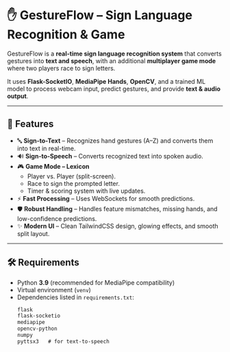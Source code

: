 # ✋ GestureFlow – Sign Language Recognition & Game

GestureFlow is a **real-time sign language recognition system** that converts gestures into **text and speech**, with an additional **multiplayer game mode** where two players race to sign letters.  

It uses **Flask-SocketIO**, **MediaPipe Hands**, **OpenCV**, and a trained ML model to process webcam input, predict gestures, and provide **text & audio output**.

---

## 🚀 Features
- 🔤 **Sign-to-Text** – Recognizes hand gestures (A–Z) and converts them into text in real-time.  
- 🔊 **Sign-to-Speech** – Converts recognized text into spoken audio.  
- 🎮 **Game Mode – Lexicon**  
  - Player vs. Player (split-screen).  
  - Race to sign the prompted letter.  
  - Timer & scoring system with live updates.  
- ⚡ **Fast Processing** – Uses WebSockets for smooth predictions.  
- 🛡 **Robust Handling** – Handles feature mismatches, missing hands, and low-confidence predictions.  
- ✨ **Modern UI** – Clean TailwindCSS design, glowing effects, and smooth split layout.  

---

## 🛠 Requirements

- Python **3.9** (recommended for MediaPipe compatibility)
- Virtual environment (`venv`)
- Dependencies listed in `requirements.txt`:
  ```txt
  flask
  flask-socketio
  mediapipe
  opencv-python
  numpy
  pyttsx3   # for text-to-speech
